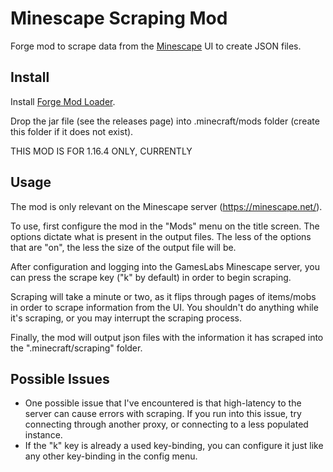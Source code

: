 # Minescape Scraping Mod

Forge mod to scrape data from the [Minescape](https://minescape.net/) UI to create JSON files.

## Install

Install [Forge Mod Loader](https://files.minecraftforge.net/).

Drop the jar file (see the releases page) into .minecraft/mods folder (create this folder if it does not exist).

THIS MOD IS FOR 1.16.4 ONLY, CURRENTLY

## Usage
The mod is only relevant on the Minescape server (https://minescape.net/).

To use, first configure the mod in the "Mods" menu on the title screen. The options dictate
what is present in the output files. The less of the options that are "on",
the less the size of the output file will be.

After configuration and logging into the GamesLabs Minescape server, you can press the scrape key ("k" by default) in
order to begin scraping.

Scraping will take a minute or two, as it flips through pages of items/mobs in order to scrape information from the UI.
You shouldn't do anything while it's scraping, or you may interrupt the scraping process.

Finally, the mod will output json files with the information it has scraped into the ".minecraft/scraping" folder.

## Possible Issues
- One possible issue that I've encountered is that high-latency to the server can cause errors with scraping. 
  If you run into this issue, try connecting through another proxy, or connecting to a less populated instance.
- If the "k" key is already a used key-binding, you can configure it just like any other key-binding in the config menu.


